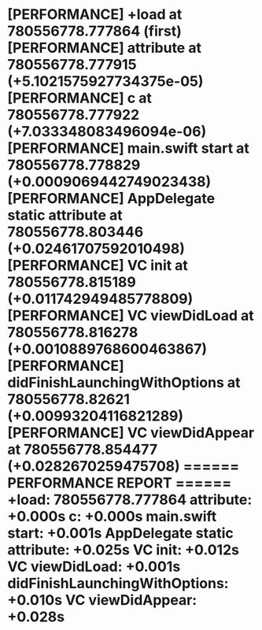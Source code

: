 [PERFORMANCE] +load at 780556778.777864 (first)
[PERFORMANCE] __attribute__ at 780556778.777915 (+5.1021575927734375e-05)
[PERFORMANCE] __c__ at 780556778.777922 (+7.033348083496094e-06)
[PERFORMANCE] main.swift start at 780556778.778829 (+0.0009069442749023438)
[PERFORMANCE] AppDelegate static attribute at 780556778.803446 (+0.02461707592010498)
[PERFORMANCE] VC init at 780556778.815189 (+0.011742949485778809)
[PERFORMANCE] VC viewDidLoad at 780556778.816278 (+0.0010889768600463867)
[PERFORMANCE] didFinishLaunchingWithOptions at 780556778.82621 (+0.00993204116821289)
[PERFORMANCE] VC viewDidAppear at 780556778.854477 (+0.0282670259475708)
====== PERFORMANCE REPORT ======
+load: 780556778.777864
__attribute__: +0.000s
__c__: +0.000s
main.swift start: +0.001s
AppDelegate static attribute: +0.025s
VC init: +0.012s
VC viewDidLoad: +0.001s
didFinishLaunchingWithOptions: +0.010s
VC viewDidAppear: +0.028s
=================================

